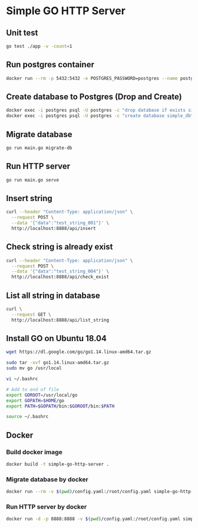 # Simple GO HTTP Server

## Unit test

```sh
go test ./app -v -count=1
```

## Run postgres container

```sh
docker run --rm -p 5432:5432 -e POSTGRES_PASSWORD=postgres --name postgres postgres:10-alpine
```

## Create database to Postgres (Drop and Create)

```sh
docker exec -i postgres psql -U postgres -c "drop database if exists simple_db" && \
docker exec -i postgres psql -U postgres -c "create database simple_db"
```

## Migrate database

```sh
go run main.go migrate-db
```

## Run HTTP server

```sh
go run main.go serve
```

## Insert string

```sh
curl --header "Content-Type: application/json" \
  --request POST \
  --data '{"data":"test_string_001"}' \
  http://localhost:8888/api/insert
```

## Check string is already exist

```sh
curl --header "Content-Type: application/json" \
  --request POST \
  --data '{"data":"test_string_004"}' \
  http://localhost:8888/api/check_exist
```

## List all string in database

```sh
curl \
  --request GET \
  http://localhost:8888/api/list_string
```

## Install GO on Ubuntu 18.04

```sh
wget https://dl.google.com/go/go1.14.linux-amd64.tar.gz
```

```sh
sudo tar -xvf go1.14.linux-amd64.tar.gz
sudo mv go /usr/local
```

```sh
vi ~/.bashrc

# Add to end of file
export GOROOT=/usr/local/go
export GOPATH=$HOME/go
export PATH=$GOPATH/bin:$GOROOT/bin:$PATH

source ~/.bashrc
```

## Docker

### Build docker image

```sh
docker build -t simple-go-http-server .
```

### Migrate database by docker

```sh
docker run --rm -v $(pwd)/config.yaml:/root/config.yaml simple-go-http-server:latest migrate-db
```

### Run HTTP server by docker

```sh
docker run -d -p 8888:8888 -v $(pwd)/config.yaml:/root/config.yaml simple-go-http-server:latest serve
```
